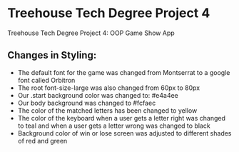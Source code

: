 # Treehouse Tech Degree Project 4
 Treehouse Tech Degree Project 4: OOP Game Show App

 ## Changes in Styling:
 * The default font for the game was changed from Montserrat to a google font called Orbitron
 * The root font-size-large was also changed from 60px to 80px
 * Our .start background color was changed to: #e4a4ee 
 * Our body background was changed to #fcfaec
 * The color of the matched letters has been changed to yellow
 * The color of the keyboard when a user gets a letter right was changed to teal and when a user gets a letter wrong was changed to black
 * Background color of win or lose screen was adjusted to different shades of red and green
